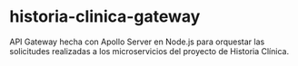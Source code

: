 # historia-clinica-gateway
 API Gateway hecha con Apollo Server en Node.js para orquestar las solicitudes realizadas a los microservicios del proyecto de Historia Clínica.
